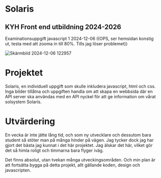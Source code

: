 # Solaris 
## KYH Front end utbildning 2024-2026
Examinationsuppgift javascript 1 2024-12-06
((OPS, ser hemsidan konstig ut, testa med att zooma in till 80%. Tills jag löser problemet))

![Skärmbild 2024-12-06 122957](https://github.com/user-attachments/assets/30a6b2de-b5c2-44d7-b0e1-53c475590bf1)

# Projektet 
Solaris, en individuell uppgift som skulle inkludera javascript, html och css. Inga bilder tillåtna och uppgiften handla om att skapa en webbsida
där en API server ska användas med en API nyckel för att ge information om vårat solsystem Solaris. 

# Utvärdering
 En vecka är inte jätte lång tid, och som ny utvecklare och dessutom bara student så stöter man på många hinder på vägen. Jag tycker dock jag har gjort det bästa jag kunnat i det här projektet. 
 Jag älskar det här, vilket gör det så himla roligt och timmarna bara flyger iväg. 

 Det finns absolut, utan tvekan många utveckingsområden. Och min plan är att fortsätta bygga på detta projekt, allt gällande koden, design och javascripten. 
